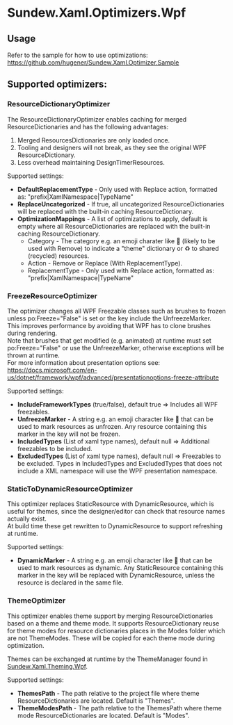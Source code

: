 ﻿# Sundew.Xaml.Optimizers.Wpf
## Usage
Refer to the sample for how to use optimizations: https://github.com/hugener/Sundew.Xaml.Optimizer.Sample
## Supported optimizers:
### ResourceDictionaryOptimizer
The ResourceDictionaryOptimizer enables caching for merged ResourceDictionaries and has the following advantages:
1. Merged ResourcesDictionaries are only loaded once.
2. Tooling and designers will not break, as they see the original WPF ResourceDictionary.
3. Less overhead maintaining DesignTimerResources.

Supported settings:
- **DefaultReplacementType** - Only used with Replace action, formatted as: "prefix|XamlNamespace|TypeName"
- **ReplaceUncategorized** - If true, all uncategorized ResourceDictionaries will be replaced with the built-in caching ResourceDictionary.
- **OptimizationMappings** - A list of optimizations to apply, default is empty where all ResourceDictionaries are replaced with the built-in caching ResourceDictionary.
    - Category - The category e.g. an emoji charater like 🎨 (likely to be used with Remove) to indicate a "theme" dictionary or ♻️ to shared (recycled) resources.
    - Action - Remove or Replace (With ReplacementType). 
    - ReplacementType - Only used with Replace action, formatted as: "prefix|XamlNamespace|TypeName"


### FreezeResourceOptimizer
The optimizer changes all WPF Freezable classes such as brushes to frozen unless po:Freeze="False" is set or the key include the UnfreezeMarker.  
This improves performance by avoiding that WPF has to clone brushes during rendering.  
Note that brushes that get modified (e.g. animated) at runtime must set po:Freeze="False" or use the UnfreezeMarker, otherwise exceptions will be thrown at runtime.  
For more information about presentation options see: https://docs.microsoft.com/en-us/dotnet/framework/wpf/advanced/presentationoptions-freeze-attribute

Supported settings:
- **IncludeFrameworkTypes** (true/false), default true => Includes all WPF freezables.
- **UnfreezeMarker** - A string e.g. an emoji character like 💫 that can be used to mark resources as unfrozen. Any resource containing this marker in the key will not be frozen.
- **IncludedTypes** (List of xaml type names), default null => Additional freezables to be included.
- **ExcludedTypes** (List of xaml type names), default null => Freezables to be excluded. 
Types in IncludedTypes and ExcludedTypes that does not include a XML namespace will use the WPF presentation namespace.

### StaticToDynamicResourceOptimizer
This optimizer replaces StaticResource with DynamicResource, which is useful for themes, since the designer/editor can check that resource names actually exist.  
At build time these get rewritten to DynamicResource to support refreshing at runtime.

Supported settings:
- **DynamicMarker** - A string e.g. an emoji character like 🔄 that can be used to mark resources as dynamic. Any StaticResource containing this marker in the key will be replaced with DynamicResource, unless the resource is declared in the same file. 

### ThemeOptimizer

This optimizer enables theme support by merging ResourceDictionaries based on a theme and theme mode.
It supports ResourceDictionary reuse for theme modes for resource dictionaries places in the Modes folder which are not ThemeModes. These will be copied for each theme mode during optimization.

Themes can be exchanged at runtime by the ThemeManager found in [Sundew.Xaml.Theming.Wpf](https://www.nuget.org/packages/Sundew.Xaml.Theming.Wpf).

Supported settings:
- **ThemesPath** - The path relative to the project file where theme ResourceDictionaries are located. Default is "Themes".
- **ThemeModesPath** - The path relative to the ThemesPath where theme mode ResourceDictionaries are located. Default is "Modes".
